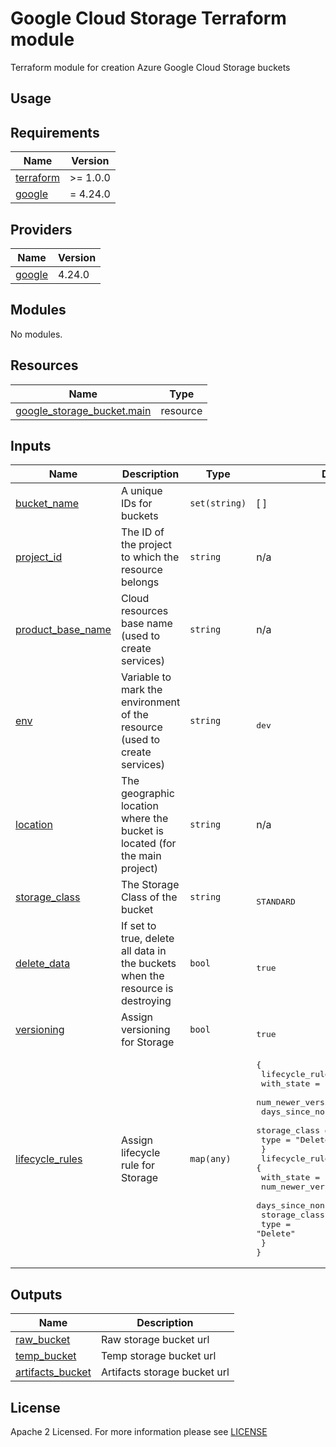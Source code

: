 # Google Cloud Storage Terraform module  
Terraform module for creation Azure Google Cloud Storage buckets

## Usage
<!-- BEGIN_TF_DOCS -->
## Requirements
| Name                                                                      | Version  |
| ------------------------------------------------------------------------- | -------- |
| <a name="requirement_terraform"></a> [terraform](#requirement\_terraform) | >= 1.0.0 |
| <a name="requirement_google"></a> [google](#requirement\_google)          | = 4.24.0 |

## Providers
| Name                                                       | Version |
| ---------------------------------------------------------- | ------- |
| <a name="provider_google"></a> [google](#provider\_google) | 4.24.0  |

## Modules
No modules.

## Resources
| Name                                                                                                                        | Type     |
| --------------------------------------------------------------------------------------------------------------------------- | -------- |
| [google_storage_bucket.main](https://registry.terraform.io/providers/hashicorp/google/latest/docs/resources/storage_bucket) | resource |

## Inputs
| Name                                                                                      | Description                                                                    | Type          | Default                                                                                                                                                                                                                                                                                                                                                                                                                                                                                     | Required |
| ----------------------------------------------------------------------------------------- | ------------------------------------------------------------------------------ | ------------- | ------------------------------------------------------------------------------------------------------------------------------------------------------------------------------------------------------------------------------------------------------------------------------------------------------------------------------------------------------------------------------------------------------------------------------------------------------------------------------------------- | :------: |
| <a name="input_bucket_name"></a> [bucket\_name](#input\_bucket\_name)                     | A unique IDs for buckets                                                       | `set(string)` | [ ]                                                                                                                                                                                                                                                                                                                                                                                                                                                                                         |   yes    |
| <a name="input_project_id"></a> [project\_id](#input\_project\_id)                        | The ID of the project to which the resource belongs                            | `string`      | n/a                                                                                                                                                                                                                                                                                                                                                                                                                                                                                         |   yes    |
| <a name="input_product_base_name"></a> [product\_base\_name](#input\_product\_base\_name) | Cloud resources base name (used to create services)                            | `string`      | n/a                                                                                                                                                                                                                                                                                                                                                                                                                                                                                         |   yes    |
| <a name="input_env"></a> [env](#input\_env)                                               | Variable to mark the environment of the resource (used to create services)     | `string`      | <pre><br>dev</pre>                                                                                                                                                                                                                                                                                                                                                                                                                                                                          |   yes    |
| <a name="input_location"></a> [location](#input\_location)                                | The geographic location where the bucket is located (for the main project)     | `string`      | n/a                                                                                                                                                                                                                                                                                                                                                                                                                                                                                         |   yes    |
| <a name="input_storage_class"></a> [storage\_class](#input\_storage\_class)               | The Storage Class of the bucket                                                | `string`      | <pre><br>STANDARD</pre>                                                                                                                                                                                                                                                                                                                                                                                                                                                                     |    no    |
| <a name="input_delete_data"></a> [delete\_data](#input\_delete\_data)                     | If set to true, delete all data in the buckets when the resource is destroying | `bool`        | <pre><br>true</pre>                                                                                                                                                                                                                                                                                                                                                                                                                                                                         |    no    |
| <a name="versioning"></a> [versioning](#input\_versioning)                                | Assign versioning for Storage                                                  | `bool`        | <pre><br>true</pre>                                                                                                                                                                                                                                                                                                                                                                                                                                                                         |    no    |
| <a name="lifecycle_rules"></a> [lifecycle\_rules](#input\_lifecycle\_rules)               | Assign lifecycle rule for Storage                                              | `map(any)`    | <pre>{<br> lifecycle_rule_01 = {<br>   with_state                 = ""<br>   num_newer_versions         = 2<br>   days_since_noncurrent_time = null<br>   storage_class              = ""<br>   type                       = "Delete"<br> }<br> lifecycle_rule_02 = {<br>   with_state                 = ""<br>   num_newer_versions         = null<br>   days_since_noncurrent_time = 7<br>   storage_class              = ""<br>   type                       = "Delete"<br> }<br>}</pre> |    no    |

## Outputs
| Name                                                                                   | Description                  |
| -------------------------------------------------------------------------------------- | ---------------------------- |
| <a name="output_raw_bucket"></a> [raw\_bucket](#output\_raw\_bucket)                   | Raw storage bucket url       |
| <a name="output_temp_bucket"></a> [temp\_bucket](#output\_temp\_bucket)                | Temp storage bucket url      |
| <a name="output_artifacts_bucket"></a> [artifacts\_bucket](#output\_artifacts\_bucket) | Artifacts storage bucket url |
<!-- END_TF_DOCS -->

## License
Apache 2 Licensed. For more information please see [LICENSE](https://github.com/data-platform-hq/terraform-google-cloud-storage/blob/main/LICENSE)
